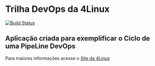 # Trilha DevOps da 4Linux

<!-- Altere a Flag abaixo com sua URL do Travis -->
[![Build Status](https://travis-ci.org/irandealbuquerque/DevOpsLab-HelloWorld.svg?branch=master)](https://travis-ci.org/irandealbuquerque/DevOpsLab-HelloWorld)

## Aplicação criada para exemplificar o Ciclo de uma PipeLine DevOps


Para maiores informações acesse o [Site da 4Linux](https://www.4linux.com.br/cursos/devops)
